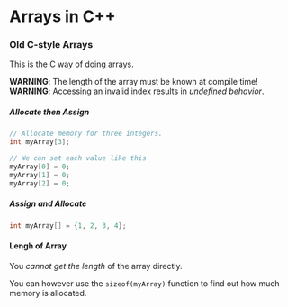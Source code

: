 # Arrays in C++

### Old C-style Arrays
This is the C way of doing arrays.

**WARNING**: The length of the array must be known at compile time!
**WARNING**: Accessing an invalid index results in *undefined behavior*.

##### Allocate then Assign

```cpp
// Allocate memory for three integers. 
int myArray[3]; 

// We can set each value like this
myArray[0] = 0;
myArray[1] = 0;
myArray[2] = 0;
```

##### Assign and Allocate
```cpp
int myArray[] = {1, 2, 3, 4};
```

#### Lengh of Array
You *cannot get the length* of the array directly. 

You can however use the `sizeof(myArray)` function to find out how much memory is allocated.

